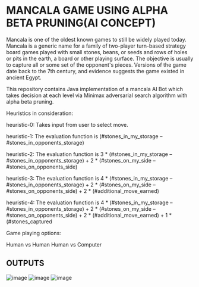 # MANCALA GAME USING ALPHA BETA PRUNING(AI CONCEPT)
Mancala is one of the oldest known games to still be widely played today. Mancala is a generic name for a family of two-player turn-based strategy board games played with small stones, beans, or seeds and rows of holes or pits in the earth, a board or other playing surface. The objective is usually to capture all or some set of the opponent's pieces. Versions of the game date back to the 7th century, and evidence suggests the game existed in ancient Egypt.

This repository contains Java implementation of a mancala AI Bot which takes decision at each level via Minimax adversarial search algorithm with alpha beta pruning.

Heuristics in consideration:

heuristic-0: Takes input from user to select move.

heuristic-1: The evaluation function is
(#stones_in_my_storage – #stones_in_opponents_storage)

heuristic-2: The evaluation function is
3 * (#stones_in_my_storage – #stones_in_opponents_storage) + 2 * (#stones_on_my_side – #stones_on_opponents_side)

heuristic-3: The evaluation function is
4 * (#stones_in_my_storage – #stones_in_opponents_storage) + 2 * (#stones_on_my_side – #stones_on_opponents_side) + 2 * (#additional_move_earned)

heuristic-4: The evaluation function is
4 * (#stones_in_my_storage – #stones_in_opponents_storage) + 2 * (#stones_on_my_side – #stones_on_opponents_side) + 2 * (#additional_move_earned) + 1 * (#stones_captured

Game playing options:

Human vs Human
Human vs Computer

## OUTPUTS
![image](https://github.com/user-attachments/assets/57283d92-d86d-407d-a995-680194261ca9)
![image](https://github.com/user-attachments/assets/8608c7a6-cc59-421a-9c12-243c4c36ed04)
![image](https://github.com/user-attachments/assets/b56f22c3-a35c-4732-87da-47daff94dddf)


